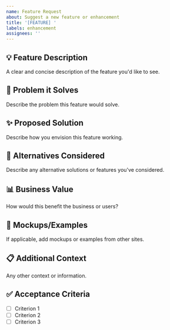 ```yaml
---
name: Feature Request
about: Suggest a new feature or enhancement
title: '[FEATURE] '
labels: enhancement
assignees: ''
---
```


## 💡 Feature Description

A clear and concise description of the feature you'd like to see.

## 🎯 Problem it Solves

Describe the problem this feature would solve.

## ✨ Proposed Solution

Describe how you envision this feature working.

## 🔄 Alternatives Considered

Describe any alternative solutions or features you've considered.

## 📊 Business Value

How would this benefit the business or users?

## 📸 Mockups/Examples

If applicable, add mockups or examples from other sites.

## 📋 Additional Context

Any other context or information.

## ✅ Acceptance Criteria

- [ ] Criterion 1
- [ ] Criterion 2
- [ ] Criterion 3
